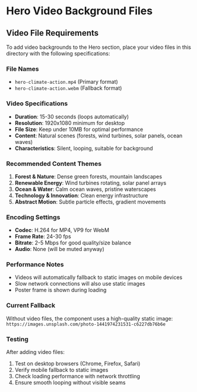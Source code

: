 # Hero Video Background Files

## Video File Requirements

To add video backgrounds to the Hero section, place your video files in this directory with the following specifications:

### File Names
- `hero-climate-action.mp4` (Primary format)
- `hero-climate-action.webm` (Fallback format)

### Video Specifications
- **Duration**: 15-30 seconds (loops automatically)
- **Resolution**: 1920x1080 minimum for desktop
- **File Size**: Keep under 10MB for optimal performance
- **Content**: Natural scenes (forests, wind turbines, solar panels, ocean waves)
- **Characteristics**: Silent, looping, suitable for background

### Recommended Content Themes
1. **Forest & Nature**: Dense green forests, mountain landscapes
2. **Renewable Energy**: Wind turbines rotating, solar panel arrays
3. **Ocean & Water**: Calm ocean waves, pristine waterscapes
4. **Technology & Innovation**: Clean energy infrastructure
5. **Abstract Motion**: Subtle particle effects, gradient movements

### Encoding Settings
- **Codec**: H.264 for MP4, VP9 for WebM
- **Frame Rate**: 24-30 fps
- **Bitrate**: 2-5 Mbps for good quality/size balance
- **Audio**: None (will be muted anyway)

### Performance Notes
- Videos will automatically fallback to static images on mobile devices
- Slow network connections will also use static images
- Poster frame is shown during loading

### Current Fallback
Without video files, the component uses a high-quality static image:
`https://images.unsplash.com/photo-1441974231531-c6227db76b6e`

### Testing
After adding video files:
1. Test on desktop browsers (Chrome, Firefox, Safari)
2. Verify mobile fallback to static images
3. Check loading performance with network throttling
4. Ensure smooth looping without visible seams